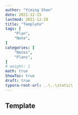 ```yaml
---
author: "Yiming Shen"
date: 2021-12-15
lastmod: 2021-12-20
title: "Template"
tags: [
    "Plan",
    "Note",
]
categories: [
    "Notes",
    "Plans", 
]
# weight: 1
math: true
ShowToc: true
draft: true
typora-root-url: ..\..\static\
---
```


## Template
